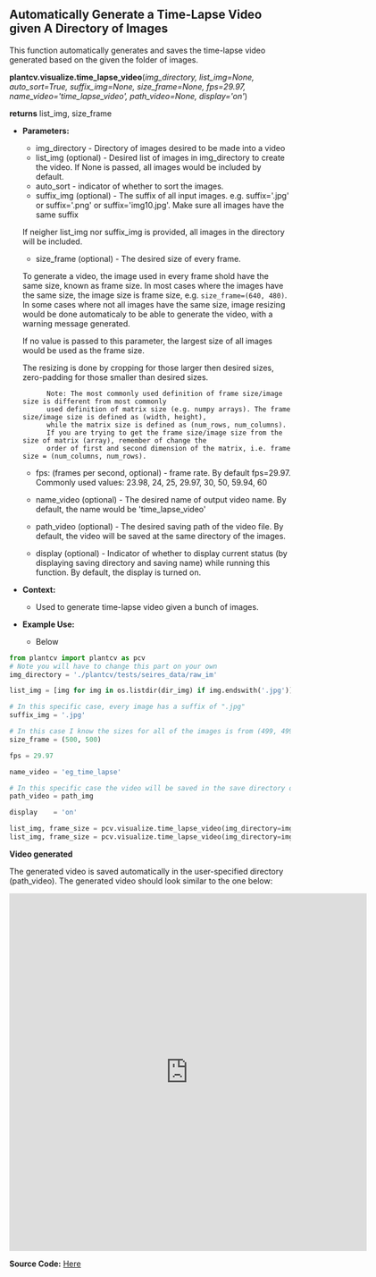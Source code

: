 ## Automatically Generate a Time-Lapse Video given A Directory of Images

This function automatically generates and saves the time-lapse video generated based on the given the folder of images. 

**plantcv.visualize.time_lapse_video**(*img_directory, list_img=None, auto_sort=True, suffix_img=None, size_frame=None, 
fps=29.97, name_video='time_lapse_video', path_video=None, display='on'*)

**returns** list_img, size_frame

- **Parameters:**
    - img_directory         - Directory of images desired to be made into a video
    - list_img (optional)   - Desired list of images in img_directory to create the video. If None is passed, all images would be included by default.    
    - auto_sort             - indicator of whether to sort the images.
    - suffix_img (optional) - The suffix of all input images. e.g. suffix='.jpg' or suffix='.png' or suffix='img10.jpg'. Make sure all images have the same suffix
            
    If neigher list_img nor suffix_img is provided, all images in the directory will be included.
    - size_frame (optional) - The desired size of every frame.
    
    To generate a video, the image used in every frame shold have the same size, known as frame size. 
    In most cases where the images have the same size, the image size is frame size, e.g. ```size_frame=(640, 480)```. 
    In some cases where not all images have the same size, image resizing would be done automaticaly
    to be able to generate the video, with a warning message generated. 
    
    If no value is passed to this parameter, the largest size of all images would be used as the frame size.
    
    The resizing is done by cropping for those larger then desired sizes, zero-padding for those smaller than desired sizes.
    
            Note: The most commonly used definition of frame size/image size is different from most commonly 
            used definition of matrix size (e.g. numpy arrays). The frame size/image size is defined as (width, height), 
            while the matrix size is defined as (num_rows, num_columns). 
            If you are trying to get the frame size/image size from the size of matrix (array), remember of change the 
            order of first and second dimension of the matrix, i.e. frame size = (num_columns, num_rows). 
    
    - fps: (frames per second, optional) - frame rate. By default fps=29.97. Commonly used values: 23.98, 24, 25, 29.97, 30, 50, 59.94, 60   
            
    - name_video (optional)              - The desired name of output video name. By default, the name would be 'time_lapse_video'
    - path_video (optional)              - The desired saving path of the video file. By default, the video will be saved at the same directory 
    of the images. 
    - display (optional)                 - Indicator of whether to display current status (by displaying saving directory and saving name) while 
    running this function. By default, the display is turned on. 

- **Context:**
    - Used to generate time-lapse video given a bunch of images. 
    
- **Example Use:**
    - Below
<!---
    - [Use in Time Series Documentation](time_series.md)


**Folder of images**

As an example, you can the sample saved inside PlantCV to test. You will need to know the directory of your PlantCV package. 
You can find the test data here: "./plantcv/tests/seires_data/raw_im". We are to use all images inside the folder "raw_im" to generate a time-lapse video.
--->

```python
from plantcv import plantcv as pcv
# Note you will have to change this part on your own
img_directory = './plantcv/tests/seires_data/raw_im'

list_img = [img for img in os.listdir(dir_img) if img.endswith('.jpg')]

# In this specific case, every image has a suffix of ".jpg"
suffix_img = '.jpg'

# In this case I know the sizes for all of the images is from (499, 499) to (501, 501), and here I decide I want the frame size to be (500, 500).
size_frame = (500, 500)

fps = 29.97

name_video = 'eg_time_lapse'

# In this specific case the video will be saved in the save directory of the images
path_video = path_img

display    = 'on'

list_img, frame_size = pcv.visualize.time_lapse_video(img_directory=img_directory, list_img=list_img, size_frame=size_frame, fps=fps, name_video=name_video, path_video=path_video, display=display)
list_img, frame_size = pcv.visualize.time_lapse_video(img_directory=img_directory, suffix_img=suffix_img, size_frame=size_frame, fps=fps, name_video=name_video, path_video=path_video, display=display)


```

**Video generated**

The generated video is saved automatically in the user-specified directory (path_video). The generated video should look similar to the one below:
<iframe src="https://player.vimeo.com/video/436453444" width="640" height="640" frameborder="0" allow="autoplay; fullscreen" allowfullscreen></iframe>


**Source Code:** [Here](https://github.com/danforthcenter/plantcv/blob/master/plantcv/plantcv/visualize/time_lapse_video.py)
